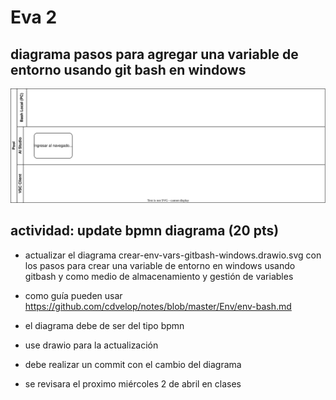 # Eva 2

## diagrama pasos para agregar una variable de entorno usando git bash en windows
![crear-env-vars-gitbash-windows drawio](crear-env-vars-gitbash-windows.drawio.svg)


## actividad: update bpmn diagrama (20 pts)

- actualizar el diagrama crear-env-vars-gitbash-windows.drawio.svg con los pasos para crear una variable de entorno en windows usando gitbash y como medio de almacenamiento y gestión de variables

- como guía pueden usar https://github.com/cdvelop/notes/blob/master/Env/env-bash.md

- el diagrama debe de ser del tipo bpmn

- use drawio para la actualización

- debe realizar un commit con el cambio del diagrama 

- se revisara el proximo miércoles 2 de abril en clases